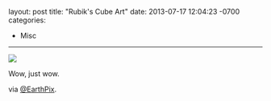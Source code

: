 layout: post
title:  "Rubik's Cube Art"
date:   2013-07-17 12:04:23 -0700
categories:
  - Misc
---

 ![](/attachments/bc194ec1e6f6d650b73bb6a460b65c41/image.png)  

 Wow, just wow. 

 via  [@EarthPix](https://twitter.com/EarthPix/status/357501240046931968/photo/1). 
